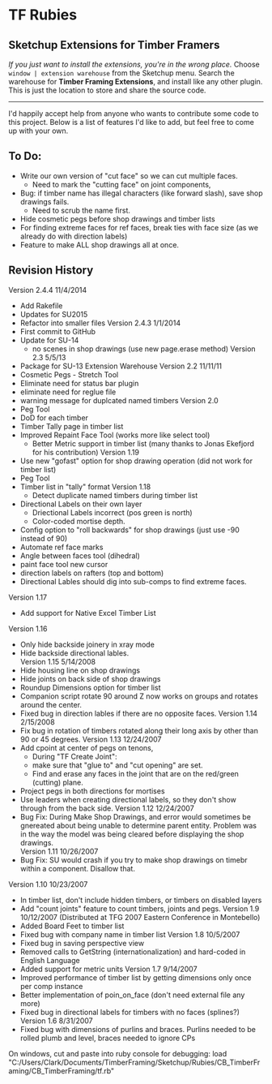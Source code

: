 # TF Rubies #
## Sketchup Extensions for Timber Framers ##

*If you just want to install the extensions, you're in the wrong place.*  Choose `window | extension warehouse` from the Sketchup menu.  Search the warehouse for **Timber Framing Extensions**, and install like any other plugin.  This is just the location to store and share the source code.

---
I'd happily accept help from anyone who wants to contribute some code to this project.  Below is a list of features I'd like to add, but feel free to come up with your own.

## To Do: ##
* Write our own version of "cut face" so we can cut multiple faces.  
	- Need to mark the "cutting face" on joint components,
* Bug: if timber name has illegal characters (like forward slash), save shop drawings fails.  
	- Need to scrub the name first.
* Hide cosmetic pegs before shop drawings and timber lists
* For finding extreme faces for ref faces, break ties with face size (as we already do with direction labels)
* Feature to make ALL shop drawings all at once.

## Revision History ##

 Version 2.4.4 11/4/2014
   - Add Rakefile
   - Updates for SU2015
   - Refactor into smaller files
 Version 2.4.3 1/1/2014
   - First commit to GitHub
   - Update for SU-14
       - no scenes in shop drawings (use new page.erase method)
 Version 2.3 5/5/13
   - Package for SU-13 Extension Warehouse
 Version 2.2 11/11/11
   - Cosmetic Pegs
    - Stretch Tool
   - Eliminate need for status bar plugin
   - eliminate need for reglue file
   - warning message for duplcated named timbers
  Version 2.0
 - Peg Tool
 - DoD for each timber
 - Timber Tally page in timber list
  - Improved Repaint Face Tool (works more like select tool)
    - Better Metric support in timber list (many thanks to Jonas Ekefjord for his contribution)
 Version 1.19
 - Use new "gofast" option for shop drawing operation (did not work for timber list)
 - Peg Tool 
 - Timber list in "tally" format
 Version 1.18
    - Detect duplicate named timbers during timber list
 - Directional Labels on their own layer
    - Driectional Labels incorrect (pos green is north)
   - Color-coded mortise depth.
 - Config option to "roll backwards" for shop drawings (just use -90 instead of 90)
 - Automate ref face marks
 - Angle between faces tool (dihedral)
 - paint face tool new cursor
 - direction labels on rafters (top and bottom)
 - Directional Lables should dig into sub-comps to find extreme faces. 
 
 Version 1.17
 - Add support for Native Excel Timber List
 
Version 1.16  
 - Only hide backside joinery in xray mode
 - Hide backside directional lables.  
Version 1.15 5/14/2008
 - Hide housing line on shop drawings
 - Hide joints on back side of shop drawings
 - Roundup Dimensions option for timber list
 - Companion script rotate 90 around Z now works on groups and rotates around the center.
 - Fixed bug in direction lables if there are no opposite faces.
Version 1.14 2/15/2008
  - Fix bug in rotation of timbers rotated along their long axis by other than 90 or 45 degrees.
Version 1.13 12/24/2007
 - Add cpoint at center of pegs on tenons,
   - During "TF Create Joint":
   - make sure that "glue to" and "cut opening" are set.
   - Find and erase any faces in the joint that are on the red/green (cutting) plane.
 - Project pegs in both directions for mortises
 - Use leaders when creating directional labels, so they don't show through from the back side.
Version 1.12 12/24/2007
  - Bug Fix:  During Make Shop Drawings, and error would sometimes be gnereated about being unable to determine parent entity.
 Problem was in the way the model was being cleared before displaying the shop drawings.  
Version 1.11 10/26/2007
 - Bug Fix:  SU would crash if you try to make shop drawings on timebr within a component.  Disallow that.
 
Version 1.10 10/23/2007
 - In timber list, don't include hidden timbers, or timbers on disabled layers
 - Add "count joints" feature to count timbers, joints and pegs.
Version 1.9 10/12/2007  (Distributed at TFG 2007 Eastern Conference in Montebello)
 - Added Board Feet to timber list
 - Fixed bug with company name in timber list
Version 1.8 10/5/2007
  - Fixed bug in saving perspective view
   - Removed calls to GetString (internationalization) and hard-coded in English Language
 - Added support for metric units
Version 1.7 9/14/2007
 - Improved performance of timber list by getting dimensions only once per comp instance
 - Better implementation of poin_on_face (don't need external file any more)
 - Fixed bug in directional labels for timbers with no faces (splines?)
 Version 1.6 8/31/2007
 - Fixed bug with dimensions of purlins and braces.  Purlins needed to be rolled plumb and level, braces needed to ignore CPs


 On windows, cut and paste into ruby console for debugging:
 load "C:/Users/Clark/Documents/TimberFraming/Sketchup/Rubies/CB_TimberFraming/CB_TimberFraming/tf.rb"